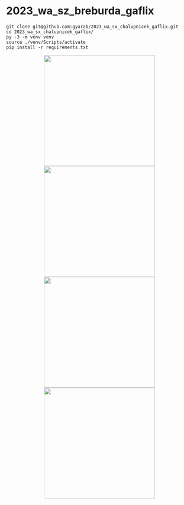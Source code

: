 # 2023_wa_sz_breburda_gaflix
```
git clone git@github.com:gyarab/2023_wa_sx_chalupnicek_gaflix.git
cd 2023_wa_sx_chalupnicek_gaflix/
py -3 -m venv venv
source ./venv/Scripts/activate
pip install -r requirements.txt

```
<p align="center" width="100%">
<img src="https://static.wikia.nocookie.net/frieren/images/6/62/Spell_to_create_mana_butterflies.gif/revision/latest/scale-to-width-down/300?cb=20240118235019" height="300" />
<img src="https://media1.tenor.com/m/rF0FAVZm63wAAAAC/bocchi-bocchi-the-rock.gif" width="300" height="300">
<img src="https://i.kym-cdn.com/photos/images/original/002/708/201/88d.gif" width="300" height='300' />
<img src="https://img10.reactor.cc/pics/post/Frieren-Sousou-no-Frieren-Anime-%D1%84%D1%8D%D0%BD%D0%B4%D0%BE%D0%BC%D1%8B-8193731.gif" width="300" height="300" />


</p>

